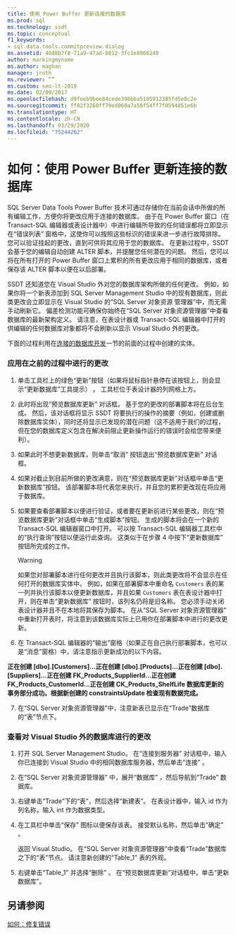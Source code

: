 ```yaml
---
title: 使用 Power Buffer 更新连接的数据库
ms.prod: sql
ms.technology: ssdt
ms.topic: conceptual
f1_keywords:
- sql.data.tools.commitpreview.dialog
ms.assetid: 4048b7f8-71a9-47ad-b812-3fc1e8066240
author: markingmyname
ms.author: maghan
manager: jroth
ms.reviewer: “”
ms.custom: seo-lt-2019
ms.date: 02/09/2017
ms.openlocfilehash: d9feeb9bee84cede398bba5105912385fd5e8c2e
ms.sourcegitcommit: ff82f3260ff79ed860a7a58f54ff7f0594851e6b
ms.translationtype: HT
ms.contentlocale: zh-CN
ms.lasthandoff: 03/29/2020
ms.locfileid: "75244262"
---
```

# <a name="how-to-update-a-connected-database-with-power-buffer"></a>如何：使用 Power Buffer 更新连接的数据库

SQL Server Data Tools Power Buffer 技术可通过存储你在当前会话中所做的所有编辑工作，方便你将更改应用于连接的数据库。 由于在 Power Buffer 窗口（在 Transact\-SQL 编辑器或表设计器中）中进行编辑所导致的任何错误都将立即显示在“错误列表”  窗格中，这使你可以按照这些标识的错误来进一步进行故障排除。 您可以验证挂起的更改，直到可供将其应用于您的数据库。 在更新过程中，SSDT 会基于您的编辑自动创建 ALTER 脚本，并提醒您任何潜在的问题。 然后，您可以将在所有打开的 Power Buffer 窗口上累积的所有更改应用于相同的数据库，或者保存该 ALTER 脚本以便在以后部署。  
  
SSDT 还知道您在 Visual Studio 外对您的数据库架构所做的任何更改。 例如，如果你将一个新表添加到 SQL Server Management Studio 中的现有数据库，则此类更改会立即显示在 Visual Studio 的“SQL Server 对象资源 管理器”中，而无需手动刷新它。 偏差检测功能可确保你始终在“SQL Server 对象资源管理器”中查看数据库的最新架构定义。 请注意，在表设计器或 Transact\-SQL 编辑器中打开的供编辑的任何数据库对象都将不会刷新以显示 Visual Studio 外的更改。  
  
下面的过程利用在[连接的数据库开发](../ssdt/connected-database-development.md)一节的前面的过程中创建的实体。  
  
### <a name="to-apply-the-changes-made-in-the-previous-procedures"></a>应用在之前的过程中进行的更改  
  
1.  单击工具栏上的绿色“更新”按钮（如果将鼠标指针悬停在该按钮上，则会显示“更新数据库”工具提示）  。 工具栏位于表设计器的列网格上方。  
  
2.  此时将出现“预览数据库更新”  对话框。 基于您的更改的部署脚本将在后台生成。 然后，该对话框将显示 SSDT 将要执行的操作的摘要（例如，创建或删除数据库实体），同时还将显示已发现的潜在问题（这不适用于我们的过程，但在您的数据库定义包含在解决前阻止更新操作运行的错误时会给您带来便利）。  
  
3.  如果此时不想更新数据库，则单击“取消”  按钮退出“预览数据库更新”  对话框。  
  
4.  如果对截止到目前所做的更改满意，则在“预览数据库更新”对话框中单击“更新数据库”按钮。 该部署脚本将代表您来执行，并且您的累积更改现在将应用于数据库。  
  
5.  如果要查看部署脚本以便进行验证，或者要在更新前进行某些更改，则在“预览数据库更新”对话框中单击“生成脚本”按钮。 生成的脚本将会在一个新的 Transact\-SQL 编辑器窗口中打开。 可以按 Transact\-SQL 编辑器工具栏中的“执行查询”按钮以便运行此查询。 这类似于在步骤 4 中按下“更新数据库”  按钮所完成的工作。  
  
    > [!WARNING]  
    > 如果您对部署脚本进行任何更改并且执行该脚本，则此类更改将不会显示在任何打开的数据库实体中。 例如，如果在部署脚本中重命名 `Customers` 表的某一列并执行该脚本以便更新数据库，并且如果 `Customers` 表在表设计器中打开，则在单击“更新数据库”  按钮时，该列名仍将是旧名称。 您必须手动关闭表设计器并且不在本地将其保存为脚本。 在从“SQL Server 对象资源管理器”  中重新打开表时，将注意到该数据库实际上已用你在部署脚本中进行的更改更新。  
  
6.  在 Transact\-SQL 编辑器的“输出”窗格（如果正在自己执行部署脚本，也可以是“消息”窗格）中，请注意指示更新成功的以下内容。  
  
**正在创建 [dbo].[Customers]...正在创建 [dbo].[Products]...正在创建 [dbo].[Suppliers]...正在创建 FK_Products_SupplierId...正在创建 FK_Products_CustomerId...正在创建 CK_Products_ShelfLife 数据库更新的事务部分成功。根据新创建的 constraintsUpdate 检查现有数据完成。**  
  
7.  在“SQL Server 对象资源管理器”中，注意新表已显示在“Trade”数据库的“表”节点下。  
  
### <a name="to-view-changes-made-to-a-database-outside-visual-studio"></a>查看对 Visual Studio 外的数据库进行的更改  
  
1.  打开 SQL Server Management Studio。 在“连接到服务器”  对话框中，输入你已连接到 Visual Studio 中的相同数据库服务器，然后单击“连接”  。  
  
2.  在“SQL Server 对象资源管理器”  中，展开“数据库”  ，然后导航到“Trade”  数据库。  
  
3.  右键单击“Trade”下的“表”，然后选择“新建表”。 在表设计器中，输入 id  作为列名称，输入 int  作为数据类型。  
  
4.  在工具栏中单击“保存”  图标以便保存该表。 接受默认名称，然后单击“确定”  。  
  
    返回 Visual Studio。 在“SQL Server 对象资源管理器”中查看“Trade”数据库之下的“表”节点。 请注意新创建的“Table_1”  表的外观。  
  
5.  右键单击“Table_1”  并选择“删除”  。 在“预览数据库更新”对话框中，单击“更新数据库”。  
  
## <a name="see-also"></a>另请参阅  
[如何：修复错误](../ssdt/how-to-fix-errors.md)  
  
